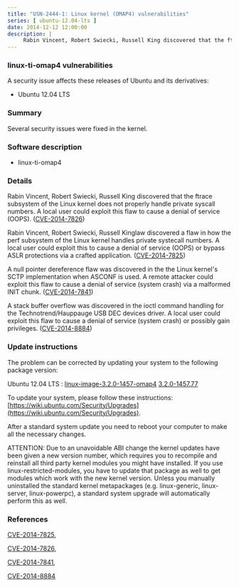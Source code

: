 ```yaml
---
title: "USN-2444-1: Linux kernel (OMAP4) vulnerabilities"
series: [ ubuntu-12.04-lts ]
date: 2014-12-12 12:00:00
description: |
     Rabin Vincent, Robert Swiecki, Russell King discovered that the ftrace subsystem of the Linux kernel does not properly handle private syscall numbers. A local user could exploit this flaw to cause a denial of service (OOPS). ([CVE-2014-7826](http://people.ubuntu.com/~ubuntu-security/cve/CVE-2014-7826))
--- 
```

 
### linux-ti-omap4 vulnerabilities

A security issue affects these releases of Ubuntu and its derivatives:

* Ubuntu 12.04 LTS

### Summary

Several security issues were fixed in the kernel. 

### Software description

* linux-ti-omap4 

### Details

 Rabin Vincent, Robert Swiecki, Russell King discovered that the ftrace subsystem of the Linux kernel does not properly handle private syscall numbers. A local user could exploit this flaw to cause a denial of service (OOPS). ([CVE-2014-7826](http://people.ubuntu.com/~ubuntu-security/cve/CVE-2014-7826))

Rabin Vincent, Robert Swiecki, Russell Kinglaw discovered a flaw in how the perf subsystem of the Linux kernel handles private systecall numbers. A local user could exploit this to cause a denial of service (OOPS) or bypass ASLR protections via a crafted application. ([CVE-2014-7825](http://people.ubuntu.com/~ubuntu-security/cve/CVE-2014-7825))

A null pointer dereference flaw was discovered in the the Linux kernel&#39;s SCTP implementation when ASCONF is used. A remote attacker could exploit this flaw to cause a denial of service (system crash) via a malformed INIT chunk. ([CVE-2014-7841](http://people.ubuntu.com/~ubuntu-security/cve/CVE-2014-7841))

A stack buffer overflow was discovered in the ioctl command handling for the Technotrend/Hauppauge USB DEC devices driver. A local user could exploit this flaw to cause a denial of service (system crash) or possibly gain privileges. ([CVE-2014-8884](http://people.ubuntu.com/~ubuntu-security/cve/CVE-2014-8884)) 

### Update instructions

The problem can be corrected by updating your system to the following package version:

Ubuntu 12.04 LTS
 : [linux-image-3.2.0-1457-omap4](https://launchpad.net/ubuntu/+source/linux-ti-omap4) <span> [3.2.0-1457.77](https://launchpad.net/ubuntu/+source/linux-ti-omap4/3.2.0-1457.77) </span> 

To update your system, please follow these instructions: [https://wiki.ubuntu.com/Security/Upgrades](https://wiki.ubuntu.com/Security/Upgrades).

After a standard system update you need to reboot your computer to make all the necessary changes.

ATTENTION: Due to an unavoidable ABI change the kernel updates have been given a new version number, which requires you to recompile and reinstall all third party kernel modules you might have installed. If you use linux-restricted-modules, you have to update that package as well to get modules which work with the new kernel version. Unless you manually uninstalled the standard kernel metapackages (e.g. linux-generic, linux-server, linux-powerpc), a standard system upgrade will automatically perform this as well. 

### References

 [CVE-2014-7825](http://people.ubuntu.com/~ubuntu-security/cve/CVE-2014-7825), 

 [CVE-2014-7826](http://people.ubuntu.com/~ubuntu-security/cve/CVE-2014-7826), 

 [CVE-2014-7841](http://people.ubuntu.com/~ubuntu-security/cve/CVE-2014-7841), 

 [CVE-2014-8884](http://people.ubuntu.com/~ubuntu-security/cve/CVE-2014-8884)
 
